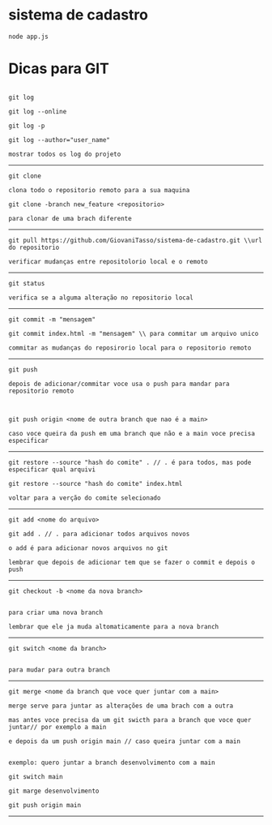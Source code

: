 # sistema de cadastro

```
node app.js
```
# Dicas para GIT

```

git log

git log --online

git log -p

git log --author="user_name"

mostrar todos os log do projeto 
```
---------------------------------------------
```
git clone

clona todo o repositorio remoto para a sua maquina 

git clone -branch new_feature <repositorio>

para clonar de uma brach diferente
```

---------------------------------------------
```
git pull https://github.com/GiovaniTasso/sistema-de-cadastro.git \\url do repositorio

verificar mudanças entre repositolorio local e o remoto
```
---------------------------------------------
```
git status

verifica se a alguma alteração no repositorio local
```
---------------------------------------------
```
git commit -m "mensagem"

git commit index.html -m "mensagem" \\ para commitar um arquivo unico

commitar as mudanças do reposirorio local para o repositorio remoto
```
---------------------------------------------
```
git push 

depois de adicionar/commitar voce usa o push para mandar para repositorio remoto



git push origin <nome de outra branch que nao é a main>

caso voce queira da push em uma branch que não e a main voce precisa especificar

```
-----------------------------------------------
```
git restore --source "hash do comite" . // . é para todos, mas pode especificar qual arquivi

git restore --source "hash do comite" index.html

voltar para a verção do comite selecionado
```
-----------------------------------------------
```
git add <nome do arquivo> 

git add . // . para adicionar todos arquivos novos

o add é para adicionar novos arquivos no git

lembrar que depois de adicionar tem que se fazer o commit e depois o push
```
-------------------------------------------------
```
git checkout -b <nome da nova branch>


para criar uma nova branch

lembrar que ele ja muda altomaticamente para a nova branch
```
---------------------------------------------------
```
git switch <nome da branch>


para mudar para outra branch
```
---------------------------------------------------
```
git merge <nome da branch que voce quer juntar com a main>

merge serve para juntar as alterações de uma brach com a outra

mas antes voce precisa da um git swicth para a branch que voce quer juntar// por exemplo a main

e depois da um push origin main // caso queira juntar com a main


exemplo: quero juntar a branch desenvolvimento com a main

git switch main

git marge desenvolvimento

git push origin main
```
-----------------------------------------------------
